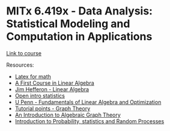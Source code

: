 # MITx 6.419x - Data Analysis: Statistical Modeling and Computation in Applications

[Link to course](https://learning.edx.org/course/course-v1:MITx+6.419x+1T2021/home) <br/>

Resources:
- [Latex for math](https://en.wikibooks.org/wiki/LaTeX/Mathematics) <br/>
- [A First Course in Linear Algebra](http://linear.ups.edu/fcla/front-matter.html) <br/>
- [Jim Hefferon - Linear Algebra](https://hefferon.net/linearalgebra/) <br/>
- [Open intro statistics](https://www.openintro.org/book/os/) <br/>
- [U Penn - Fundamentals of Linear Algebra and Optimization](https://www.cis.upenn.edu/~cis515/) <br/>
- [Tutorial points - Graph Theory](https://www.tutorialspoint.com/graph_theory/index.htm) <br/>
- [An Introduction to Algebraic Graph Theory](https://www.geneseo.edu/~aguilar/public/notes/Graph-Theory-HTML/index.html) <br/>
- [Introduction to Probability, statistics and Random Processes](https://www.probabilitycourse.com/chapter6/6_1_5_random_vectors.php)

